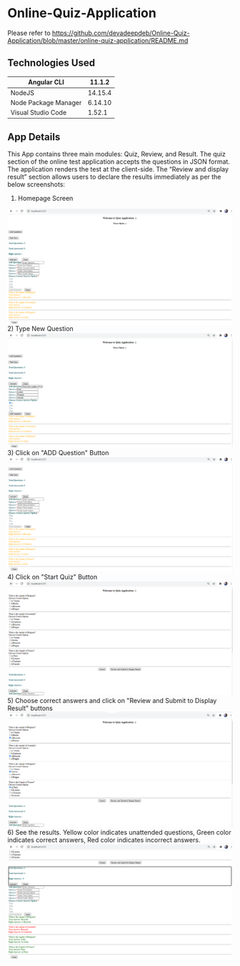 # Online-Quiz-Application
Please refer to https://github.com/devadeepdeb/Online-Quiz-Application/blob/master/online-quiz-application/README.md

## Technologies Used

| Angular CLI | 11.1.2 |
| ------ | ------- |
| NodeJS | 14.15.4 |
| Node Package Manager  | 6.14.10 |
| Visual Studio Code | 1.52.1 |

## App Details
This App contains three main modules: Quiz, Review, and Result. The quiz section of the online test application accepts the questions in JSON format. The application renders the test at the client-side.
The “Review and display result” section allows users to declare the results immediately as per the below screenshots:
1) Homepage Screen
<img src="Images/Image-1.PNG">
2) Type New Question
<img src="Images/Image-2.PNG">
3) Click on "ADD Question" Button
<img src="Images/Image-3.PNG">
4) Click on "Start Quiz" Button
<img src="Images/Image-4.PNG">
5) Choose correct answers and click on "Review and Submit to Display Result" buttons
<img src="Images/Image-5.PNG">
6) See the results. Yellow color indicates unattended questions, Green color indicates correct answers, Red color indicates incorrect answers.
<img src="Images/Image-6.PNG">
